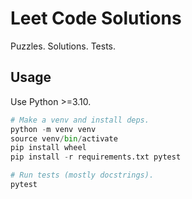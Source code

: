 # Leet Code Solutions

Puzzles. Solutions. Tests.

## Usage

Use Python >=3.10.

```py
# Make a venv and install deps.
python -m venv venv
source venv/bin/activate
pip install wheel
pip install -r requirements.txt pytest

# Run tests (mostly docstrings).
pytest
```
